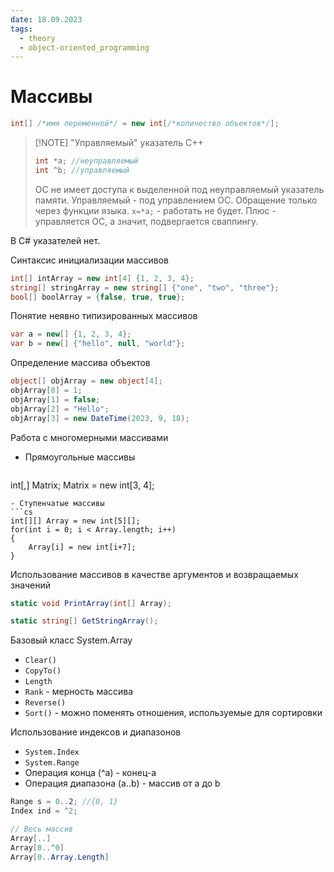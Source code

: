```yaml
---
date: 18.09.2023
tags:
  - theory
  - object-oriented_programming
---
```

# Массивы
```cs
int[] /*имя переменной*/ = new int[/*количество объектов*/];
```


> [!NOTE] "Управляемый" указатель C++
> ```cpp
> int *a; //неуправляемый
> int ^b; //управляемый
> ```
> ОС не имеет доступа к выделенной под неуправляемый указатель памяти.
> Управляемый - под управлением ОС. Обращение только через функции языка.
> `x=*a;` - работать не будет.
> Плюс - управляется ОС, а значит, подвергается сваппингу.

В C# указателей нет.

Синтаксис инициализации массивов
```cs
int[] intArray = new int[4] {1, 2, 3, 4};
string[] stringArray = new string[] {"one", "two", "three"};
bool[] boolArray = {false, true, true};
```

Понятие неявно типизированных массивов
```cs
var a = new[] {1, 2, 3, 4};
var b = new[] {"hello", null, "world"};
```

Определение массива объектов
```cs
object[] objArray = new object[4];
objArray[0] = 1;
objArray[1] = false;
objArray[2] = "Hello";
objArray[3] = new DateTime(2023, 9, 18);
```

Работа с многомерными массивами
- Прямоугольные массивы
  ```cs
 int[,] Matrix;
 Matrix = new int[3, 4]; 
  ```
- Ступенчатые массивы
  ```cs
  int[][] Array = new int[5][];
  for(int i = 0; i < Array.length; i++)
  {
	  Array[i] = new int[i+7];
  }
  ```

Использование массивов в качестве аргументов и возвращаемых значений
```cs
static void PrintArray(int[] Array);

static string[] GetStringArray();
```

Базовый класс System.Array
- `Clear()`
- `CopyTo()`
- `Length`
- `Rank` - мерность массива
- `Reverse()`
- `Sort()` - можно поменять отношения, используемые для сортировки

Использование индексов и диапазонов
- `System.Index`
- `System.Range`
- Операция конца (^a) - конец-a
- Операция диапазона (a..b) - массив от a до b

```cs
Range s = 0..2; //{0, 1}
Index ind = ^2;

// Весь массив
Array[..]
Array[0..^0]
Array[0..Array.Length]
```

